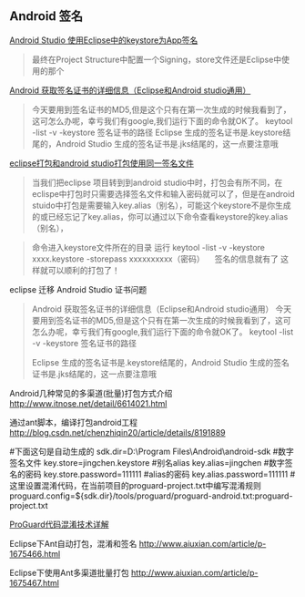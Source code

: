 Android 签名
---
[Android Studio 使用Eclipse中的keystore为App签名](http://blog.csdn.net/kangear/article/details/52069726)  
>最终在Project Structure中配置一个Signing，store文件还是Eclipse中使用的那个

[Android 获取签名证书的详细信息（Eclipse和Android studio通用）](http://www.bkjia.com/Androidjc/1012685.html)  
> 今天要用到签名证书的MD5,但是这个只有在第一次生成的时候我看到了，这可怎么办呢，幸亏我们有google,我们运行下面的命令就OK了。
> keytool -list -v -keystore 签名证书的路径
> Eclipse 生成的签名证书是.keystore结尾的，Android Studio 生成的签名证书是.jks结尾的，这一点要注意哦

[eclipse打包和android studio打包使用同一签名文件](http://www.bubuko.com/infodetail-1000864.html)  
>当我们把eclipse 项目转到到android studio中时，打包会有所不同，在eclispe中打包时只需要选择签名文件和输入密码就可以了，但是在android stuido中打包是需要输入key.alias（别名），可能这个keystore不是你生成的或已经忘记了key.alias，你可以通过以下命令查看keystore的key.alias（别名），

>命令进入keystore文件所在的目录 运行 keytool -list  -v -keystore xxxx.keystore -storepass xxxxxxxxxx（密码） 　签名的信息就有了
>这样就可以顺利的打包了！

eclipse 迁移 Android Studio 证书问题

>Android 获取签名证书的详细信息（Eclipse和Android studio通用）
>今天要用到签名证书的MD5,但是这个只有在第一次生成的时候我看到了，这可怎么办呢，幸亏我们有google,我们运行下面的命令就OK了。
>keytool -list -v -keystore 签名证书的路径
>
>Eclipse 生成的签名证书是.keystore结尾的，Android Studio 生成的签名证书是.jks结尾的，这一点要注意哦



Android几种常见的多渠道(批量)打包方式介绍
http://www.itnose.net/detail/6614021.html

通过ant脚本，编译打包android工程
http://blog.csdn.net/chenzhiqin20/article/details/8191889

#下面这句是自动生成的
sdk.dir=D:\\Program Files\\Android\\android-sdk
#数字签名文件
key.store=jingchen.keystore
#别名alias
key.alias=jingchen
#数字签名的密码
key.store.password=111111
#alias的密码
key.alias.password=111111
#这里设置混淆代码，在当前项目的proguard-project.txt中编写混淆规则
proguard.config=${sdk.dir}/tools/proguard/proguard-android.txt:proguard-project.txt

[ProGuard代码混淆技术详解](http://www.cnblogs.com/cr330326/p/5534915.html)  

Eclipse下Ant自动打包，混淆和签名
http://www.aiuxian.com/article/p-1675466.html

Eclipse下使用Ant多渠道批量打包
http://www.aiuxian.com/article/p-1675467.html


